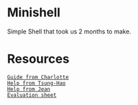 # Minishell
Simple Shell that took us 2 months to make.

# Resources
[`Guide from Charlotte`](https://github.com/Roychrltt/Guide_Minishell) <br>
[`Help from Tsung-Hao`](https://github.com/nyzss/minishell) <br>
[`Help from Jean`](https://github.com/Haliris/minishell) <br>
[`Evaluation sheet`](https://web.archive.org/web/20231228101331/https://rphlr.github.io/42-Evals/Cursus/Minishell/)
